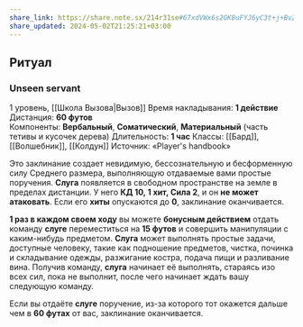 ```yaml
---
share_link: https://share.note.sx/214r31se#67xdVWx6s2GK8uFYJ6yC3t+j+BvZfzVtucLYJca2a8c
share_updated: 2024-05-02T21:25:21+03:00
---
```

## Ритуал
### Unseen servant
1 уровень, [[Школа Вызова|Вызов]]
Время накладывания: **1 действие**
Дистанция: **60 футов**
Компоненты: **Вербальный**, **Соматический**, **Материальный** (часть тетивы и кусочек дерева)
Длительность: **1 час**
Классы: [[Бард]], [[Волшебник]], [[Колдун]]
Источник: «Player's handbook»

Это заклинание создает невидимую, бессознательную и бесформенную силу Среднего размера, выполняющую отдаваемые вами простые поручения. **Слуга** появляется в свободном пространстве на земле в пределах дистанции. У него **КД 10, 1 хит, Сила 2**, и он **не может атаковать**. Если его **хиты** опускаются до **0**, заклинание оканчивается.

**1 раз в каждом своем ходу** вы можете **бонусным действием** отдать команду **слуге** переместиться на **15 футов** и совершить манипуляции с каким-нибудь предметом. **Слуга** может выполнять простые задачи, доступные человеку, такие как подношение предметов, чистка, починка и складывание одежды, разжигание костра, подача пищи и разливание вина. Получив команду, **слуга** начинает её выполнять, стараясь изо всех сил, пока не выполнит, после чего начинает ждать вашу следующую команду.

Если вы отдаёте **слуге** поручение, из-за которого тот окажется дальше чем в **60 футах** от вас, заклинание оканчивается.